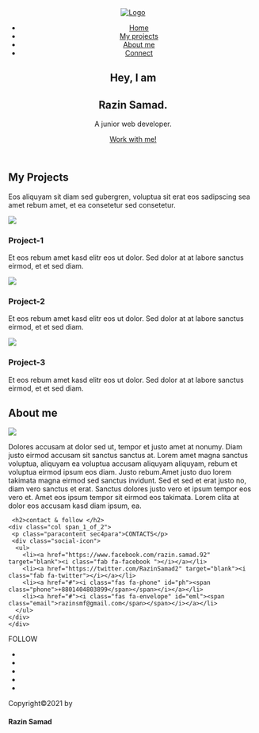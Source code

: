 <!DOCTYPE html>
<html lang="en">
<head>
  <meta charset="UTF-8">
  <meta http-equiv="X-UA-Compatible" content="IE=edge">
  <meta name="viewport" content="width=device-width, initial-scale=1.0">
  <title>Portfolio</title>
<link rel="stylesheet" href="https://cdnjs.cloudflare.com/ajax/libs/font-awesome/5.15.3/css/all.min.css" integrity="sha512-iBBXm8fW90+nuLcSKlbmrPcLa0OT92xO1BIsZ+ywDWZCvqsWgccV3gFoRBv0z+8dLJgyAHIhR35VZc2oM/gI1w==" crossorigin="anonymous" referrerpolicy="no-referrer" />
<link rel="preconnect" href="https://fonts.googleapis.com">
<link rel="preconnect" href="https://fonts.gstatic.com" crossorigin>
<link href="https://fonts.googleapis.com/css2?family=Festive&family=Quicksand:wght@300&family=Zen+Tokyo+Zoo&display=swap" rel="stylesheet">
<link rel="icon" href="RSlogo.png">
<link rel="stylesheet" href="desktop.css">
<style>

</style>
</head>
<header>
  <nav>
  <div class="row">
    <a href="#">
      <img src="RSlogo.png" alt="Logo" class="logo">
    </a>
    <ul class="main-nav">
      <li class="active"><a href="#home">Home</a></li>
      <li><a href="#projects">My projects</a></li>
      <li><a href="#about">About me</a></li>
      <li><a href="#contact">Connect</a></li>
    </ul>
  </div>
  <div class="row">
     <div class="hero-text-box" id="home">
      <h1>Hey, I am</h1> <h1 class="rs">Razin Samad.</h1>
      <p>A junior <a class="web">web developer.</a></p>
       <a href="#" class="btn btn-hero">
         Work with me!
       </a>
     </div>
  </div>
  </nav>
</header>
<section class="sec2 fix" id="projects">
  <div class="row">
    <h2>My Projects</h2>
    <p class="paracontent">
      Eos aliquyam sit diam sed gubergren, voluptua sit erat eos sadipscing sea amet rebum amet, et ea consetetur sed consetetur.
    </p>
  </div>
  <div class="row">
    <div class="col span_1_of_3 box">
      <img src="royal.png" class="icon">
      <h3>Project-1</h3>
      <p>Et eos rebum amet kasd elitr eos ut dolor. Sed dolor at at labore sanctus eirmod, et et sed diam.</p>
    </div>
    <div class="col span_1_of_3 box">
      <img src="omega.png" class="icon">
      <h3>Project-2</h3>
      <p>Et eos rebum amet kasd elitr eos ut dolor. Sed dolor at at labore sanctus eirmod, et et sed diam.</p>
    </div>
    <div class="col span_1_of_3 box">
      <img src="cepra.png" class="icon">
      <h3>Project-3</h3>
      <p>Et eos rebum amet kasd elitr eos ut dolor. Sed dolor at at labore sanctus eirmod, et et sed diam.</p>
    </div>
  </div>
</section>
<section class="sec3" id="about">
  <div class="row">
  <h2>About me</h2>
  <img src="razin.jpg" class="mypicture col span_1_of_3">
  <p class="col span_1_of_3 ">Dolores accusam at dolor sed ut, tempor et justo amet at nonumy. Diam justo eirmod accusam sit sanctus sanctus at. Lorem amet magna sanctus voluptua, aliquyam ea voluptua accusam aliquyam aliquyam, rebum et voluptua eirmod ipsum eos diam. Justo rebum.Amet justo duo lorem takimata magna eirmod sed sanctus invidunt. Sed et sed et erat justo no, diam vero sanctus et erat. Sanctus dolores justo vero et ipsum tempor eos vero et. Amet eos ipsum tempor sit eirmod eos takimata. Lorem clita at dolor eos accusam kasd diam ipsum, ea.</p>
  </div>
</section>
<section class="sec4 fx" id="contact">
  <div class="ro">
    
     <h2>contact & follow </h2>
    <div class="col span_1_of_2">
     <p class="paracontent sec4para">CONTACTS</p>
     <div class="social-icon">
      <ul>
        <li><a href="https://www.facebook.com/razin.samad.92" target="blank"><i class="fab fa-facebook "></i></a></li>
        <li><a href="https://twitter.com/RazinSamad2" target="blank"><i class="fab fa-twitter"></i></a></li>
        <li><a href="#"><i class="fas fa-phone" id="ph"><span class="phone">+8801404803899</span></span></i></a></li>
        <li><a href="#"><i class="fas fa-envelope" id="eml"><span class="email">razinsmf@gmail.com</span></span></i></a></li>
      </ul>
    </div>
    </div>
  </div>
    <div class="ro">
    <div class="col span_1_of_2">
    <p class="paracontent sec4para">FOLLOW</p>
    <div class="social-icon">
      <ul>
        <li><a href="https://dribbble.com/Razin777" target="blank"><i class="fab fa-dribbble"></i></a></li>
        <li><a href="https://www.behance.net/inspirefuture" target="blank"><i class="fab fa-behance-square"></i></a></li>
        <li><a href="https://www.linkedin.com/in/razin-samad-b75945212/" target="blank"><i class="fab fa-linkedin"></i></a></li>
        <li><a href="https://github.com/razin123" target="blank"><i class="fab fa-github"></i></a></li>
        <li><a href="#"><i class="fab fa-youtube"></i></a></li>
      </ul>
    </div>
  </div>
  </div>
</section>
<footer>
  <span>Copyright&copy;2021 by</span> <h4>Razin Samad</h4>
</footer>
</body>
</html>

